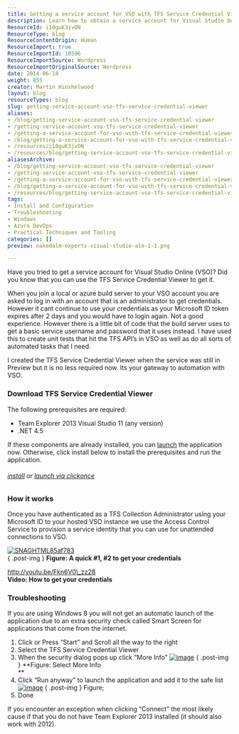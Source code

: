 ```yaml
---
title: Getting a service account for VSO with TFS Service Credential Viewer
description: Learn how to obtain a service account for Visual Studio Online using the TFS Service Credential Viewer. Streamline your automation tasks effortlessly!
ResourceId: i10guK3jvON
ResourceType: blog
ResourceContentOrigin: Human
ResourceImport: true
ResourceImportId: 10596
ResourceImportSource: Wordpress
ResourceImportOriginalSource: Wordpress
date: 2014-06-18
weight: 855
creator: Martin Hinshelwood
layout: blog
resourceTypes: blog
slug: getting-service-account-vso-tfs-service-credential-viewer
aliases:
- /blog/getting-service-account-vso-tfs-service-credential-viewer
- /getting-service-account-vso-tfs-service-credential-viewer
- /getting-a-service-account-for-vso-with-tfs-service-credential-viewer
- /blog/getting-a-service-account-for-vso-with-tfs-service-credential-viewer
- /resources/i10guK3jvON
- /resources/blog/getting-service-account-vso-tfs-service-credential-viewer
aliasesArchive:
- /blog/getting-service-account-vso-tfs-service-credential-viewer
- /getting-service-account-vso-tfs-service-credential-viewer
- /getting-a-service-account-for-vso-with-tfs-service-credential-viewer
- /blog/getting-a-service-account-for-vso-with-tfs-service-credential-viewer
- /resources/blog/getting-service-account-vso-tfs-service-credential-viewer
tags:
- Install and Configuration
- Troubleshooting
- Windows
- Azure DevOps
- Practical Techniques and Tooling
categories: []
preview: nakedalm-experts-visual-studio-alm-1-1.png

---
```

Have you tried to get a service account for Visual Studio Online (VSO)? Did you know that you can use the TFS Service Credential Viewer to get it.

When you join a local or azure build server to your VSO account you are asked to log in with an account that is an administrator to get credentials. However it cant continue to use your credentials as your Microsoft ID token expires after 2 days and you would have to login again. Not a good experience. However there is a little bit of code that the build server uses to get a basic service username and password that it uses instead. I have used this to create unit tests that hit the TFS API’s in VSO as well as do all sorts of automated tasks that I need.

I created the TFS Service Credential Viewer when the service was still in Preview but it is no less required now. Its your gateway to automation with VSO.

### Download TFS Service Credential Viewer

The following prerequisites are required:

- Team Explorer 2013 Visual Studio 11 (any version)
- .NET 4.5

If these components are already installed, you can [launch](http://nkdagility.com/downloads/tools/tfs2012/TfsServiceCredentialViewer/TfsServiceCredentialsUI.application) the application now. Otherwise, click install below to install the prerequisites and run the application.

###### [install](http://nkdagility.com/downloads/tools/tfs2012/TfsServiceCredentialViewer/setup.exe) or [launch via clickonce](http://nkdagility.com/downloads/tools/tfs2012/TfsServiceCredentialViewer/TfsServiceCredentialsUI.application)

### How it works

Once you have authenticated as a TFS Collection Administrator using your Microsoft ID to your hosted VSO instance we use the Access Control Service to provision a service identity that you can use for unattended connections to VSO.

[![SNAGHTML85af783](http://i1.wp.com/blog.hinshelwood.com/files/2012/03/SNAGHTML85af783_thumb.png?zoom=1.5&resize=460%2C461 "SNAGHTML85af783")](http://i0.wp.com/blog.hinshelwood.com/files/2012/03/SNAGHTML85af783.png)  
{ .post-img }
**Figure: A quick #1, #2 to get your credentials**

http://youtu.be/Fkn6V0\_zz28  
**Video: How to get your credentials**

### Troubleshooting

If you are using Windows 8 you will not get an automatic launch of the application due to an extra security check called Smart Screen for applications that come from the internet.

1.  Click or Press “Start” and Scroll all the way to the right
2.  Select the TFS Service Credential Viewer
3.  When the security dialog pops up click “More Info”
    [![image](http://i2.wp.com/blog.hinshelwood.com/files/2012/03/image_thumb22.png?zoom=1.5&resize=640%2C268 "image")](http://i1.wp.com/blog.hinshelwood.com/files/2012/03/image22.png)
    { .post-img }
    **Figure: Select More Info  
     **
4.  Click “Run anyway” to launch the application and add it to the safe list
    [![image](http://i2.wp.com/blog.hinshelwood.com/files/2012/03/image_thumb23.png?zoom=1.5&resize=640%2C270 "image")](http://i2.wp.com/blog.hinshelwood.com/files/2012/03/image23.png)
    { .post-img }
    Figure;
5.  Done

If you encounter an exception when clicking “Connect” the most likely cause if that you do not have Team Explorer 2013 installed (it should also work with 2012).
